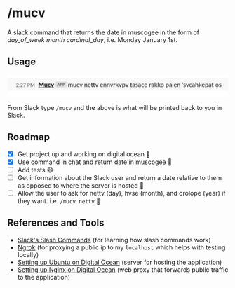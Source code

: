 # /mucv

A slack command that returns the date in muscogee in the form of _day_of_week_ _month_ _cardinal_day_, i.e. Monday January 1st.

## Usage

![Example Image in Slack](./example.png)

From Slack type `/mucv` and the above is what will be printed back to you in Slack.

## Roadmap

- [x] Get project up and working on digital ocean 🚀
- [x] Use command in chat and return date in muscogee 🎉
- [ ] Add tests 😄
- [ ] Get information about the Slack user and return a date relative to them as opposed to where the server is hosted 🙌
- [ ] Allow the user to ask for nettv (day), hvse (month), and orolope (year) if they want. i.e.  `/mucv nettv` 💪

## References and Tools

- [Slack's Slash Commands](https://api.slack.com/interactivity/slash-commands) (for learning how slash commands work)
- [Ngrok](https://ngrok.com/) (for proxying a public ip to my `localhost` which helps with testing locally)
- [Setting up Ubuntu on Digital Ocean](https://www.digitalocean.com/community/tutorials/initial-server-setup-with-ubuntu-18-04) (server for hosting the application)
- [Setting up Nginx on Digital Ocean](https://www.digitalocean.com/community/tutorials/how-to-install-nginx-on-ubuntu-18-04) (web proxy that forwards public traffic to the application)
